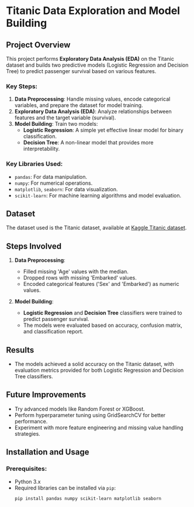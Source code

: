 # Titanic Data Exploration and Model Building

## Project Overview

This project performs **Exploratory Data Analysis (EDA)** on the Titanic dataset and builds two predictive models (Logistic Regression and Decision Tree) to predict passenger survival based on various features.

### Key Steps:
1. **Data Preprocessing**: Handle missing values, encode categorical variables, and prepare the dataset for model training.
2. **Exploratory Data Analysis (EDA)**: Analyze relationships between features and the target variable (survival).
3. **Model Building**: Train two models:
   - **Logistic Regression**: A simple yet effective linear model for binary classification.
   - **Decision Tree**: A non-linear model that provides more interpretability.

### Key Libraries Used:
- `pandas`: For data manipulation.
- `numpy`: For numerical operations.
- `matplotlib`, `seaborn`: For data visualization.
- `scikit-learn`: For machine learning algorithms and model evaluation.

## Dataset
The dataset used is the Titanic dataset, available at [Kaggle Titanic dataset](https://www.kaggle.com/c/titanic/data).

## Steps Involved

1. **Data Preprocessing**:
   - Filled missing 'Age' values with the median.
   - Dropped rows with missing 'Embarked' values.
   - Encoded categorical features ('Sex' and 'Embarked') as numeric values.

2. **Model Building**:
   - **Logistic Regression** and **Decision Tree** classifiers were trained to predict passenger survival.
   - The models were evaluated based on accuracy, confusion matrix, and classification report.

## Results
- The models achieved a solid accuracy on the Titanic dataset, with evaluation metrics provided for both Logistic Regression and Decision Tree classifiers.

## Future Improvements
- Try advanced models like Random Forest or XGBoost.
- Perform hyperparameter tuning using GridSearchCV for better performance.
- Experiment with more feature engineering and missing value handling strategies.

## Installation and Usage

### Prerequisites:
- Python 3.x
- Required libraries can be installed via `pip`:
  ```bash
  pip install pandas numpy scikit-learn matplotlib seaborn

